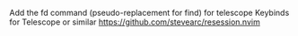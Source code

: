 Add the fd command (pseudo-replacement for find) for telescope
Keybinds for Telescope or similar
https://github.com/stevearc/resession.nvim
